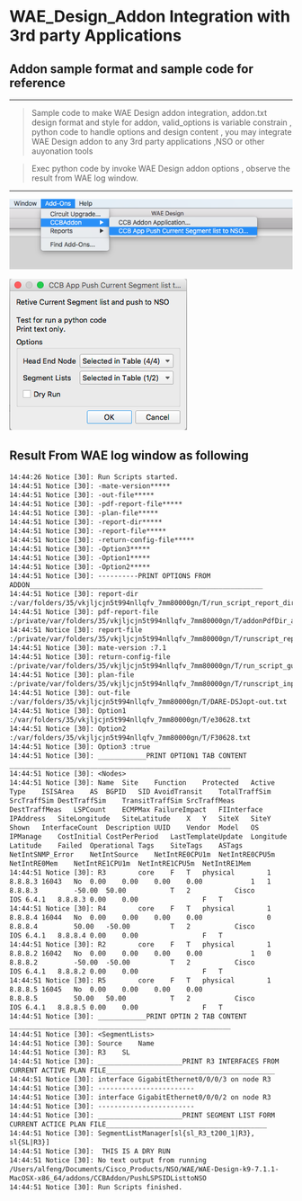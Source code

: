 # WAE_Design_Addon Integration with 3rd party Applications

## Addon sample format and sample code for reference 

---- 
>Sample code to make WAE Design addon integration,
> addon.txt design format and style for addon,
 valid_options is variable constrain ,
 python code to handle options and design content , you may integrate WAE Design addon to any 3rd party applications ,NSO or other auyonation tools

 >Exec python code by invoke WAE Design addon options , observe the result from WAE log window.
----
![N|Solid](addon_menu_cap.png)

![N|Solid](addon_options_cap.png)
## Result From WAE log window as following
    
    14:44:26 Notice [30]: Run Scripts started.
    14:44:51 Notice [30]: -mate-version*****
    14:44:51 Notice [30]: -out-file*****
    14:44:51 Notice [30]: -pdf-report-file*****
    14:44:51 Notice [30]: -plan-file*****
    14:44:51 Notice [30]: -report-dir*****
    14:44:51 Notice [30]: -report-file*****
    14:44:51 Notice [30]: -return-config-file*****
    14:44:51 Notice [30]: -Option3*****
    14:44:51 Notice [30]: -Option1*****
    14:44:51 Notice [30]: -Option2*****
    14:44:51 Notice [30]: ----------PRINT OPTIONS FROM ADDON__________________________________________________________
    14:44:51 Notice [30]: report-dir :/var/folders/35/vkjljcjn5t994nllqfv_7mm80000gn/T/run_script_report_dir_30628/PushLSPSIDListtoNSO
    14:44:51 Notice [30]: pdf-report-file :/private/var/folders/35/vkjljcjn5t994nllqfv_7mm80000gn/T/addonPdfDir_alfeng/runscript_report_f30628.pdf
    14:44:51 Notice [30]: report-file :/private/var/folders/35/vkjljcjn5t994nllqfv_7mm80000gn/T/runscript_report.30628.txt
    14:44:51 Notice [30]: mate-version :7.1
    14:44:51 Notice [30]: return-config-file :/private/var/folders/35/vkjljcjn5t994nllqfv_7mm80000gn/T/run_script_gui_config.30628.txt
    14:44:51 Notice [30]: plan-file :/private/var/folders/35/vkjljcjn5t994nllqfv_7mm80000gn/T/runscript_input.30628.pln
    14:44:51 Notice [30]: out-file :/var/folders/35/vkjljcjn5t994nllqfv_7mm80000gn/T/DARE-DSJopt-out.txt
    14:44:51 Notice [30]: Option1 :/var/folders/35/vkjljcjn5t994nllqfv_7mm80000gn/T/e30628.txt
    14:44:51 Notice [30]: Option2 :/var/folders/35/vkjljcjn5t994nllqfv_7mm80000gn/T/F30628.txt
    14:44:51 Notice [30]: Option3 :true
    14:44:51 Notice [30]: ____________PRINT OPTION1 TAB CONTENT _______________________________________________________
    14:44:51 Notice [30]: <Nodes>
    14:44:51 Notice [30]: Name  Site    Function    Protected   Active  Type    ISISArea    AS  BGPID   SID AvoidTransit    TotalTraffSim   SrcTraffSim DestTraffSim    TransitTraffSim SrcTraffMeas    DestTraffMeas   LSPCount    ECMPMax FailureImpact   FIInterface IPAddress   SiteLongitude   SiteLatitude    X   Y   SiteX   SiteY   Shown   InterfaceCount  Description UUID    Vendor  Model   OS  IPManage    CostInitial CostPerPeriod   LastTemplateUpdate  Longitude   Latitude    Failed  Operational Tags    SiteTags    ASTags  NetIntSNMP_Error    NetIntSource    NetIntRE0CPU1m  NetIntRE0CPU5m  NetIntRE0Mem    NetIntRE1CPU1m  NetIntRE1CPU5m  NetIntRE1Mem
    14:44:51 Notice [30]: R3        core    F   T   physical        1   8.8.8.3 16043   No  0.00    0.00    0.00    0.00            1   1           8.8.8.3         -50.00  50.00           T   2           Cisco       IOS 6.4.1   8.8.8.3 0.00    0.00                F   T                                           
    14:44:51 Notice [30]: R4        core    F   T   physical        1   8.8.8.4 16044   No  0.00    0.00    0.00    0.00                0           8.8.8.4         50.00   -50.00          T   2           Cisco       IOS 6.4.1   8.8.8.4 0.00    0.00                F   T                                           
    14:44:51 Notice [30]: R2        core    F   T   physical        1   8.8.8.2 16042   No  0.00    0.00    0.00    0.00            1   0           8.8.8.2         -50.00  -50.00          T   2           Cisco       IOS 6.4.1   8.8.8.2 0.00    0.00                F   T                                           
    14:44:51 Notice [30]: R5        core    F   T   physical        1   8.8.8.5 16045   No  0.00    0.00    0.00    0.00                            8.8.8.5         50.00   50.00           T   2           Cisco       IOS 6.4.1   8.8.8.5 0.00    0.00                F   T                                           
    14:44:51 Notice [30]: ____________PRINT OPTIN 2 TAB CONTENT _______________________________________________________
    14:44:51 Notice [30]: <SegmentLists>
    14:44:51 Notice [30]: Source    Name
    14:44:51 Notice [30]: R3    SL
    14:44:51 Notice [30]: _____________________PRINT R3 INTERFACES FROM CURRENT ACTIVE PLAN FILE__________________________________________
    14:44:51 Notice [30]: interface GigabitEthernet0/0/0/3 on node R3
    14:44:51 Notice [30]: ------------------------
    14:44:51 Notice [30]: interface GigabitEthernet0/0/0/2 on node R3
    14:44:51 Notice [30]: ------------------------
    14:44:51 Notice [30]: _____________________PRINT SEGMENT LIST FORM CURRENT ACTICE PLAN FILE________________________________________
    14:44:51 Notice [30]: SegmentListManager[sl{sl_R3_t200_1|R3}, sl{SL|R3}]
    14:44:51 Notice [30]:  THIS IS A DRY RUN
    14:44:51 Notice [30]: No text output from running   /Users/alfeng/Documents/Cisco_Products/NSO/WAE/WAE-Design-k9-7.1.1-MacOSX-x86_64/addons/CCBAddon/PushLSPSIDListtoNSO
    14:44:51 Notice [30]: Run Scripts finished.
